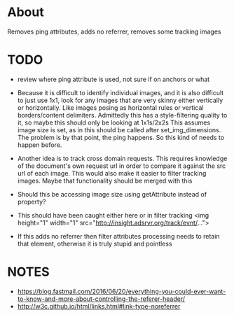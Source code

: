 
# About

Removes ping attributes, adds no referrer, removes some tracking images

# TODO

* review where ping attribute is used, not sure if on anchors or what
* Because it is difficult to identify individual images, and it is also
difficult to just use 1x1, look for any images that are very skinny either
vertically or horizontally. Like images posing as horizontal rules or
vertical borders/content delimiters. Admittedly this has a style-filtering
quality to it, so maybe this should only be looking at 1x1s/2x2s
This assumes image size is set, as in this should be called after
set_img_dimensions. The problem is by that point, the ping happens. So this
kind of needs to happen before.
* Another idea is to track cross domain requests. This requires knowledge of
the document's own request url in order to compare it against the src url
of each image. This would also make it easier to filter tracking images.
Maybe that functionality should be merged with this
* Should this be accessing image size using getAttribute instead of property?
* This should have been caught either here or in filter tracking
&lt;img height="1" width="1" src="http://insight.adsrvr.org/track/evnt/..."&gt;

* If this adds no referrer then filter attributes processing needs to retain
that element, otherwise it is truly stupid and pointless


# NOTES

* https://blog.fastmail.com/2016/06/20/everything-you-could-ever-want-to-know-and-more-about-controlling-the-referer-header/
* http://w3c.github.io/html/links.html#link-type-noreferrer

